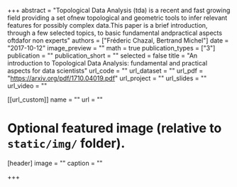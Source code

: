 +++
abstract = "Topological Data Analysis (tda) is a recent and fast growing field providing a set ofnew topological and geometric tools to infer relevant features for possibly complex data.This paper is a brief introduction, through a few selected topics, to basic fundamental andpractical aspects oftdafor non experts"
authors = ["Fréderic Chazal, Bertrand Michel"]
date = "2017-10-12"
image_preview = ""
math = true
publication_types = ["3"]
publication = ""
publication_short = ""
selected = false
title = "An introduction to Topological Data Analysis:  fundamental and practical aspects for data scientists"
url_code = ""
url_dataset = ""
url_pdf = "https://arxiv.org/pdf/1710.04019.pdf"
url_project = ""
url_slides = ""
url_video = ""

[[url_custom]]
name = ""
url = ""

# Optional featured image (relative to `static/img/` folder).
[header]
image = ""
caption = ""

+++
